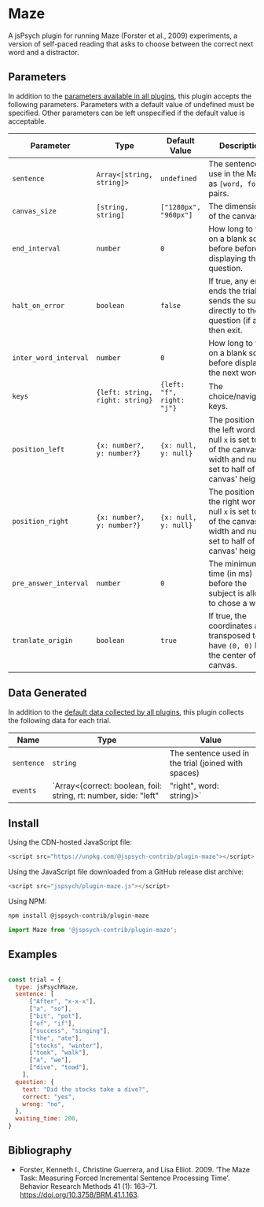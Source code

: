 Maze
====

A jsPsych plugin for running Maze (Forster et al., 2009) experiments, a version of self-paced
reading that asks to choose between the correct next word and a distractor.

## Parameters

In addition to the [parameters available in all
plugins](https://www.jspsych.org/latest/overview/plugins/#parameters-available-in-all-plugins), this
plugin accepts the following parameters. Parameters with a default value of undefined must be
specified. Other parameters can be left unspecified if the default value is acceptable.

| Parameter             | Type                            | Default Value             | Description                                                                                                                      |
|-----------------------|---------------------------------|---------------------------|----------------------------------------------------------------------------------------------------------------------------------|
| `sentence`            | `Array<[string, string]>`       | `undefined`               | The sentence to use in the Maze, as `[word, foil]` pairs.                                                                        |
| `canvas_size`         | `[string, string]`              | `["1280px", "960px"]`     | The dimensions of the canvas.                                                                                                    |
| `end_interval`        | `number`                        | `0`                       | How long to wait on a blank screen before before displaying the question.                                                        |
| `halt_on_error`       | `boolean`                       | `false`                   | If true, any error ends the trial and sends the subject directly to the question (if any), then exit.                            |
| `inter_word_interval` | `number`                        | `0`                       | How long to wait on a blank screen before displaying the next word.                                                              |
| `keys`                | `{left: string, right: string}` | `{left: "f", right: "j"}` | The choice/navigation keys.                                                                                                      |
| `position_left`       | `{x: number?, y: number?}`      | `{x: null, y: null}`      | The position of the left word. A null `x` is set to 1/3 of the canvas' width and null `y` is set to half of the canvas' height.  |
| `position_right`      | `{x: number?, y: number?}`      | `{x: null, y: null}`      | The position of the right word. A null `x` is set to 2/3 of the canvas' width and null `y` is set to half of the canvas' height. |
| `pre_answer_interval` | `number`                        | `0`                       | The minimum time (in ms) before the subject is allowed to chose a word.                                                          |
| `tranlate_origin`     | `boolean`                       | `true`                    | If true, the coordinates are transposed to have `(0, 0)` be the center of the canvas.                                            |

## Data Generated

In addition to the [default data collected by all
plugins](https://www.jspsych.org/latest/overview/plugins/#data-collected-by-all-plugins), this
plugin collects the following data for each trial.

| Name       | Type                                                                                        | Value                                                                     |
|------------|---------------------------------------------------------------------------------------------|---------------------------------------------------------------------------|
| `sentence` | `string`                                                                                    | The sentence used in the trial (joined with spaces)                       |
| `events`   | `Array<{correct: boolean, foil: string, rt: number, side: "left" | "right", word: string}>` | The parameters, choice and interaction time for each word of the sentence |

## Install

Using the CDN-hosted JavaScript file:

```js
<script src="https://unpkg.com/@jspsych-contrib/plugin-maze"></script>
```

Using the JavaScript file downloaded from a GitHub release dist archive:

```js
<script src="jspsych/plugin-maze.js"></script>
```

Using NPM:

```bash
npm install @jspsych-contrib/plugin-maze
```

```js
import Maze from '@jspsych-contrib/plugin-maze';
```

## Examples

```javascript

const trial = {
  type: jsPsychMaze,
  sentence: [
      ["After", "x-x-x"],
      ["a", "so"],
      ["bit", "pot"],
      ["of", "if"],
      ["success", "singing"],
      ["the", "ate"],
      ["stocks", "winter"],
      ["took", "walk"],
      ["a", "we"],
      ["dive", "toad"],
    ],
  question: {
    text: "Did the stocks take a dive?",
    correct: "yes",
    wrong: "no",
  },
  waiting_time: 200,
}
```

## Bibliography

- Forster, Kenneth I., Christine Guerrera, and Lisa Elliot. 2009. ‘The Maze Task: Measuring Forced
  Incremental Sentence Processing Time’. Behavior Research Methods 41 (1): 163–71.
  <https://doi.org/10.3758/BRM.41.1.163>.
